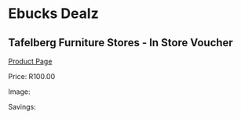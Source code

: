 
# Ebucks Dealz
## Tafelberg Furniture Stores - In Store Voucher
[Product Page](https://www.ebucks.com/web/shop/productSelected.do?prodId=158613860&catId=227677169)

Price: R100.00

Image: 

Savings: 


	